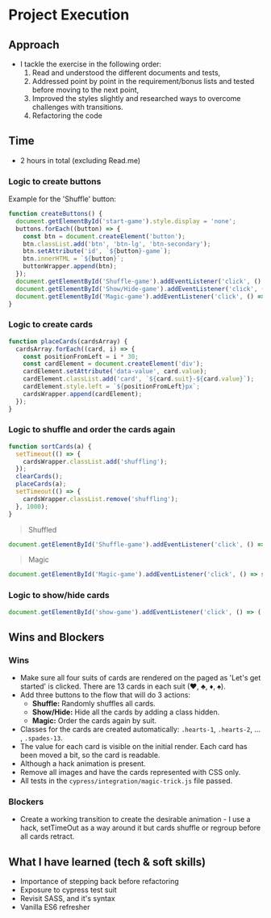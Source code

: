 # Project Execution

## Approach

- I tackle the exercise in the following order:
  1. Read and understood the different documents and tests,
  2. Addressed point by point in the requirement/bonus lists and tested before moving to the next point,
  3. Improved the styles slightly and researched ways to overcome challenges with transitions.
  4. Refactoring the code

## Time

- 2 hours in total (excluding Read.me)

### Logic to create buttons

Example for the 'Shuffle' button:

```js
function createButtons() {
  document.getElementById('start-game').style.display = 'none';
  buttons.forEach((button) => {
    const btn = document.createElement('button');
    btn.classList.add('btn', 'btn-lg', 'btn-secondary');
    btn.setAttribute('id', `${button}-game`);
    btn.innerHTML = `${button}`;
    buttonWrapper.append(btn);
  });
  document.getElementById('Shuffle-game').addEventListener('click', () => sortCards([...cards].sort(() => Math.random() - 0.5)));
  document.getElementById('Show/Hide-game').addEventListener('click', () => (!cardsWrapper.classList.contains('hidden') ? cardsWrapper.classList.add('hidden') : cardsWrapper.classList.remove('hidden')));
  document.getElementById('Magic-game').addEventListener('click', () => sortCards(cards));
}
```

### Logic to create cards

```js
function placeCards(cardsArray) {
  cardsArray.forEach((card, i) => {
    const positionFromLeft = i * 30;
    const cardElement = document.createElement('div');
    cardElement.setAttribute('data-value', card.value);
    cardElement.classList.add('card', `${card.suit}-${card.value}`);
    cardElement.style.left = `${positionFromLeft}px`;
    cardsWrapper.append(cardElement);
  });
}
```

### Logic to shuffle and order the cards again

```js
function sortCards(a) {
  setTimeout(() => {
    cardsWrapper.classList.add('shuffling');
  });
  clearCards();
  placeCards(a);
  setTimeout(() => {
    cardsWrapper.classList.remove('shuffling');
  }, 1000);
}
```

> Shuffled

```js
document.getElementById('Shuffle-game').addEventListener('click', () => sortCards([...cards].sort(() => Math.random() - 0.5)));
```

> Magic

```js
document.getElementById('Magic-game').addEventListener('click', () => sortCards(cards))
```

### Logic to show/hide cards

```js
document.getElementById('show-game').addEventListener('click', () => (!cardsWrapper.classList.contains('hidden') ? cardsWrapper.classList.add('hidden') : cardsWrapper.classList.remove('hidden')));
```

## Wins and Blockers

### Wins

- Make sure all four suits of cards are rendered on the paged as 'Let's get started' is clicked. There are 13 cards in each suit (♥, ♣, ♦, ♠).
- Add three buttons to the flow that will do 3 actions:
  - **Shuffle:** Randomly shuffles all cards.
  - **Show/Hide:** Hide all the cards by adding a class hidden.
  - **Magic:** Order the cards again by suit.
- Classes for the cards are created automatically: `.hearts-1`, `.hearts-2`, ... , `.spades-13`.
- The value for each card is visible on the initial render. Each card has been moved a bit, so the card is readable.
- Although a hack animation is present.
- Remove all images and have the cards represented with CSS only.
- All tests in the `cypress/integration/magic-trick.js` file passed.

### Blockers

- Create a working transition to create the desirable animation  - I use a hack, setTimeOut as a way around it but cards shuffle or regroup before all cards retract.

## What I have learned (tech & soft skills)

- Importance of stepping back before refactoring
- Exposure to cypress test suit
- Revisit SASS, and it's syntax
- Vanilla ES6 refresher
